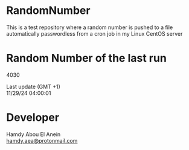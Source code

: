 # RandomNumber    
This is a test repository where a random number is pushed to a file automatically passwordless from a cron job in my Linux CentOS server    
# Random Number of the last run   
4030
      
Last update (GMT +1)    
11/29/24 04:00:01
# Developer    
Hamdy Abou El Anein   
hamdy.aea@protonmail.com
